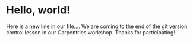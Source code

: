 # Hello, world!

Here is a new line in our file....
We are coming to the end of the git version control lesson in our Carpentries workshop.
Thanks for participating!
